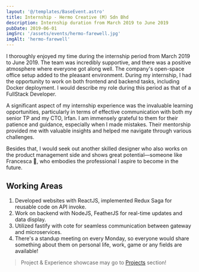```yaml
---
layout: '@/templates/BaseEvent.astro'
title: Internship - Hermo Creative (M) Sdn Bhd
description: Internship duration from March 2019 to June 2019
pubDate: 2019-06-01
imgSrc: '/assets/events/hermo-farewell.jpg'
imgAlt: 'hermo-farewell'
---
```


I thoroughly enjoyed my time during the internship period from March 2019 to June 2019. The team was incredibly supportive, and there was a positive atmosphere where everyone got along well. The company's open-space office setup added to the pleasant environment. During my internship, I had the opportunity to work on both frontend and backend tasks, including Docker deployment. I would describe my role during this period as that of a FullStack Developer.

A significant aspect of my internship experience was the invaluable learning opportunities, particularly in terms of effective communication with both my senior TP and my CTO, Irfan. I am immensely grateful to them for their patience and guidance, especially when I made mistakes. Their mentorship provided me with valuable insights and helped me navigate through various challenges.

Besides that, I would seek out another skilled designer who also works on the product management side and shows great potential—someone like Francesca 💪, who embodies the professional I aspire to become in the future.

## Working Areas

1. Developed websites with ReactJS, implemented Redux Saga for reusable code on API invoke.
2. Work on backend with NodeJS, FeatherJS for real-time updates and data display.
3. Utilized fastify with cote for seamless communication between gateway and microservices.
4. There's a standup meeting on every Monday, so everyone would share something about them on personal life, work, game or any fields are available!


> Project & Experience showcase may go to [Projects](/posts/projects/201906-internship/) section!